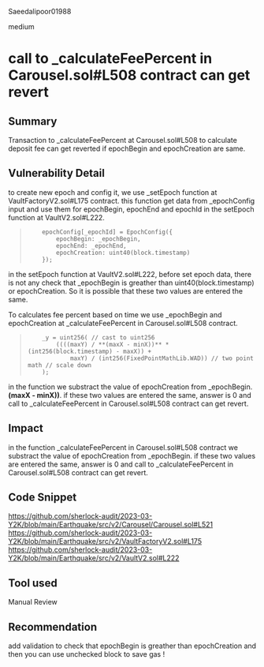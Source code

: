 Saeedalipoor01988

medium

# call to _calculateFeePercent in Carousel.sol#L508 contract can get revert

## Summary
Transaction to _calculateFeePercent at Carousel.sol#L508 to calculate deposit fee can get reverted if epochBegin and epochCreation are same.

## Vulnerability Detail
to create new epoch and config it, we use _setEpoch function at VaultFactoryV2.sol#L175 contract. this function get data from _epochConfig input and use them for epochBegin, epochEnd and epochId in the setEpoch function at VaultV2.sol#L222.

>         epochConfig[_epochId] = EpochConfig({
>             epochBegin: _epochBegin,
>             epochEnd: _epochEnd,
>             epochCreation: uint40(block.timestamp)
>         });
> 

in the setEpoch function at VaultV2.sol#L222, before set epoch data, there is not any check that _epochBegin is greather than uint40(block.timestamp) or epochCreation. So it is possible that these two values are entered the same.

To calculates fee percent based on time we use _epochBegin  and epochCreation at _calculateFeePercent in Carousel.sol#L508 contract.

> 
>         _y = uint256( // cast to uint256
>             ((((maxY) / **(maxX - minX))** * (int256(block.timestamp) - maxX)) +
>                 maxY) / (int256(FixedPointMathLib.WAD)) // two point math // scale down
>         );

in the function we substract the value of epochCreation from _epochBegin. **(maxX - minX))**. if these two values are entered the same, answer is 0 and call to _calculateFeePercent in Carousel.sol#L508 contract can get revert.

## Impact
in the function _calculateFeePercent in Carousel.sol#L508 contract we substract the value of epochCreation from _epochBegin. if these two values are entered the same, answer is 0 and call to _calculateFeePercent in Carousel.sol#L508 contract can get revert.

## Code Snippet
https://github.com/sherlock-audit/2023-03-Y2K/blob/main/Earthquake/src/v2/Carousel/Carousel.sol#L521
https://github.com/sherlock-audit/2023-03-Y2K/blob/main/Earthquake/src/v2/VaultFactoryV2.sol#L175
https://github.com/sherlock-audit/2023-03-Y2K/blob/main/Earthquake/src/v2/VaultV2.sol#L222

## Tool used
Manual Review

## Recommendation
add validation to check that epochBegin is greather than epochCreation and then you can use unchecked block to save gas !